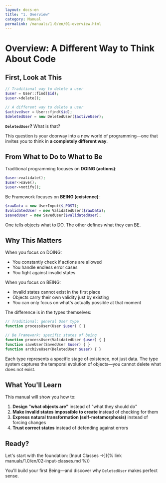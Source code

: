 ```yaml
---
layout: docs-en
title: "1. Overview"
category: Manual
permalink: /manuals/1.0/en/01-overview.html
---
```


# Overview: A Different Way to Think About Code

## First, Look at This

```php
// Traditional way to delete a user
$user = User::find($id);
$user->delete();

// A different way to delete a user
$activeUser = User::find($id);
$deletedUser = new DeletedUser($activeUser);
```

**`DeletedUser`?** What is that?

This question is your doorway into a new world of programming—one that invites you to think in **a completely different way**.

## From What to Do to What to Be

Traditional programming focuses on **DOING (actions)**:
```php
$user->validate();
$user->save();
$user->notify();
```

Be Framework focuses on **BEING (existence)**:
```php
$rawData = new UserInput($_POST);
$validatedUser = new ValidatedUser($rawData);
$savedUser = new SavedUser($validatedUser);
```

One tells objects what to DO.
The other defines what they can BE.

## Why This Matters

When you focus on DOING:
- You constantly check if actions are allowed
- You handle endless error cases
- You fight against invalid states

When you focus on BEING:
- Invalid states cannot exist in the first place
- Objects carry their own validity just by existing
- You can only focus on what's actually possible at that moment

The difference is in the types themselves:
```php
// Traditional: general User type
function processUser(User $user) { }

// Be Framework: specific states of being
function processUser(ValidatedUser $user) { }
function saveUser(SavedUser $user) { }
function archiveUser(DeletedUser $user) { }
```

Each type represents a specific stage of existence, not just data. The type system captures the temporal evolution of objects—you cannot delete what does not exist.

## What You'll Learn

This manual will show you how to:

1. **Design "what objects are"** instead of "what they should do"
2. **Make invalid states impossible to create** instead of checking for them
3. **Express natural transformation (self-metamorphosis)** instead of forcing changes
4. **Trust correct states** instead of defending against errors

## Ready?

Let's start with the foundation: [Input Classes →]({% link manuals/1.0/en/02-input-classes.md %})

You'll build your first Being—and discover why `DeletedUser` makes perfect sense.
